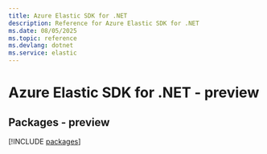 ```yaml
---
title: Azure Elastic SDK for .NET
description: Reference for Azure Elastic SDK for .NET
ms.date: 08/05/2025
ms.topic: reference
ms.devlang: dotnet
ms.service: elastic
---
```

# Azure Elastic SDK for .NET - preview
## Packages - preview
[!INCLUDE [packages](elastic-index.md)]